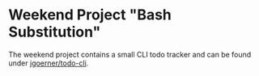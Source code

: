 # Weekend Project "Bash Substitution"
The weekend project contains a small CLI todo tracker and can be found under 
[jgoerner/todo-cli](https://github.com/jgoerner/todo-cli).
